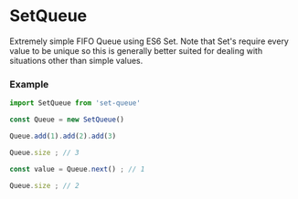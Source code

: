 # SetQueue 

Extremely simple FIFO Queue using ES6 Set. Note that Set's require every value to 
be unique so this is generally better suited for dealing with situations other than 
simple values.

### Example

```js
import SetQueue from 'set-queue'

const Queue = new SetQueue()

Queue.add(1).add(2).add(3)

Queue.size ; // 3

const value = Queue.next() ; // 1

Queue.size ; // 2
```